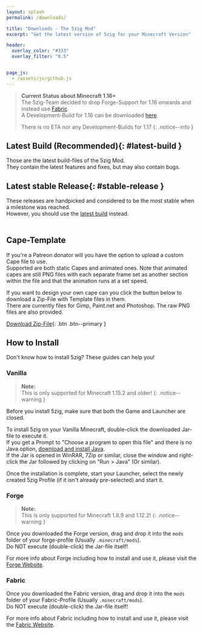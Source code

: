```yaml
---
layout: splash
permalink: /downloads/

title: "Downloads - The 5zig Mod"
excerpt: "Get the latest version of 5zig for your Minecraft Version"

header:
  overlay_color: "#333"
  overlay_filter: "0.5"


page_js:
  - /assets/js/github.js
---
```


> **Current Status about Minecraft 1.16+**  
> The 5zig-Team decided to drop Forge-Support for 1.16 onwards and instead use [Fabric](https://fabricmc.net/).  
> A Development-Build for 1.16 can be downloaded [here](https://github.com/5zig-reborn/deployments/tree/1.16).
>
> There is no ETA nor any Development-Builds for 1.17
{: .notice--info }

## Latest Build (Recommended){: #latest-build }
Those are the latest build-files of the 5zig Mod.  
They contain the latest features and fixes, but may also contain bugs.

<div id="downloads"></div>

## Latest stable Release{: #stable-release }
These releases are handpicked and considered to be the most stable when a milestone was reached.  
However, you should use the [latest build](#latest-build) instead.

<h4 id="stable-name"></h4>
<pre class="pre-scrollable"><code id="stable-changelog"></code></pre>
<div id="stable-downloads"></div>

## Cape-Template
If you're a Patreon donator will you have the option to upload a custom Cape file to use.  
Supported are both static Capes and animated ones. Note that animated capes are still PNG files with each separate frame set as another section within the file and that the animation runs at a set speed.

If you want to design your own cape can you click the button below to download a Zip-File with Template files in them.  
There are currently files for Gimp, Paint.net and Photoshop. The raw PNG files are also provided.

[<i class='fas fa-download'></i> Download Zip-File](/assets/download/5zig-Reborn-Cape-Templates.zip){: .btn .btn--primary }

## How to Install
Don't know how to install 5zig? These guides can help you!

### Vanilla
> **Note:**  
> This is only supported for Minecraft 1.15.2 and older!
{: .notice--warning }

Before you install 5zig, make sure that both the Game and Launcher are closed.

To install 5zig on your Vanilla Minecraft, double-click the downloaded Jar-file to execute it.  
If you get a Prompt to "Choose a program to open this file" and there is no Java option, [download and install Java](https://adoptopenjdk.net/).  
If the Jar is opened in WinRAR, 7Zip or similar, close the window and right-click the Jar followed by clicking on "Run > Java" (Or similar).

Once the installation is complete, start your Launcher, select the newly created 5zig Profile (if it isn't already pre-selected) and start it.

### Forge
> **Note:**  
> This is only supported for Minecraft 1.8.9 and 1.12.2!
{: .notice--warning }

Once you downloaded the Forge version, drag and drop it into the `mods` folder of your forge-profile (Usually `.minecraft/mods`).  
Do NOT execute (double-click) the Jar-file itself!

For more info about Forge including how to install and use it, please visit the [Forge Website](https://files.minecraftforge.net/).

### Fabric
Once you downloaded the Fabric version, drag and drop it into the `mods` folder of your Fabric-Profile (Usually `.minecraft/mods`).  
Do NOT execute (double-click) the Jar-file itself!

For more info about Fabric including how to install and use it, please visit the [Fabric Website](https://fabricmc.net/).